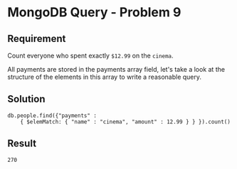 # MongoDB Query - Problem 9

## Requirement

Count everyone who spent exactly `$12.99` on the `cinema`.

All payments are stored in the payments array field, let's take a look at the structure of the elements in this array to write a reasonable query.

## Solution

```agg
db.people.find({"payments" :
    { $elemMatch: { "name" : "cinema", "amount" : 12.99 } } }).count()

```

## Result

```result
270
```
